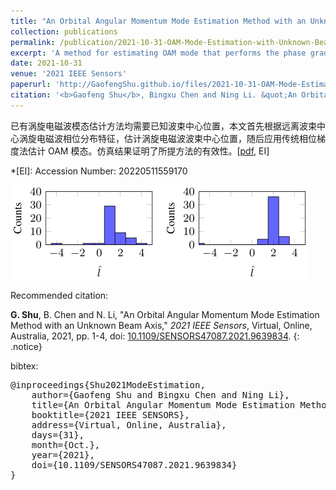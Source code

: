 ```yaml
---
title: "An Orbital Angular Momentum Mode Estimation Method with an Unknown Beam Axis"
collection: publications
permalink: /publication/2021-10-31-OAM-Mode-Estimation-with-Unknown-Beam-Axis
excerpt: 'A method for estimating OAM mode that performs the phase gradient method after estimating the beam axis.'
date: 2021-10-31
venue: '2021 IEEE Sensors'
paperurl: 'http://GaofengShu.github.io/files/2021-10-31-OAM-Mode-Estimation-with-Unknown-Beam-Axis.pdf'
citation: '<b>Gaofeng Shu</b>, Bingxu Chen and Ning Li. &quot;An Orbital Angular Momentum Mode Estimation Method with an Unknown Beam Axis&quot;. <i>2021 IEEE Sensors</i>. Virtual, Online, Australia, 2021.'
---
```

已有涡旋电磁波模态估计方法均需要已知波束中心位置，本文首先根据远离波束中心涡旋电磁波相位分布特征，估计涡旋电磁波波束中心位置，随后应用传统相位梯度法估计 OAM 模态。仿真结果证明了所提方法的有效性。\[[pdf](http://GaofengShu.github.io/files/2021-10-31-OAM-Mode-Estimation-with-Unknown-Beam-Axis.pdf), EI\]

*[EI]: Accession Number: 20220511559170


<img src='/images/pubsImages/OAMModeEstimation.png'>

Recommended citation:

**G. Shu**, B. Chen and N. Li, "An Orbital Angular Momentum Mode Estimation Method with an Unknown Beam Axis," *2021 IEEE Sensors*, Virtual, Online, Australia, 2021, pp. 1-4, doi: [10.1109/SENSORS47087.2021.9639834](10.1109/SENSORS47087.2021.9639834).
{: .notice}

bibtex: 
<pre>
@inproceedings{Shu2021ModeEstimation,
	author={Gaofeng Shu and Bingxu Chen and Ning Li},
	title={An Orbital Angular Momentum Mode Estimation Method with An Unknown Beam Axis},
	booktitle={2021 IEEE SENSORS},
	address={Virtual, Online, Australia},
	days={31},
	month={Oct.},
	year={2021},
	doi={10.1109/SENSORS47087.2021.9639834}
}
</pre>
